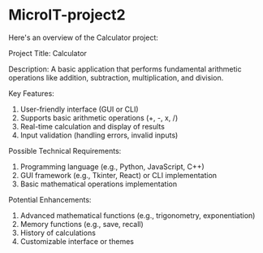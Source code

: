 # MicroIT-project2


Here's an overview of the Calculator project:

Project Title: Calculator

Description: A basic application that performs fundamental arithmetic operations like addition, subtraction, multiplication, and division.

Key Features:

1. User-friendly interface (GUI or CLI)
2. Supports basic arithmetic operations (+, -, x, /)
3. Real-time calculation and display of results
4. Input validation (handling errors, invalid inputs)

Possible Technical Requirements:

1. Programming language (e.g., Python, JavaScript, C++)
2. GUI framework (e.g., Tkinter, React) or CLI implementation
3. Basic mathematical operations implementation

Potential Enhancements:

1. Advanced mathematical functions (e.g., trigonometry, exponentiation)
2. Memory functions (e.g., save, recall)
3. History of calculations
4. Customizable interface or themes
